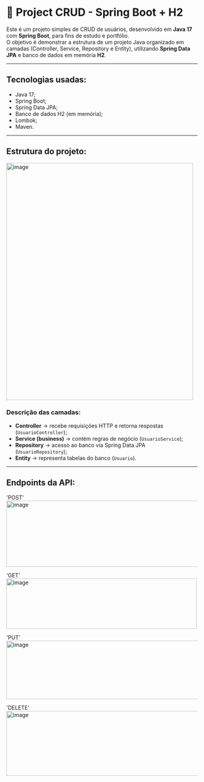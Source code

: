 # 📌 Project CRUD - Spring Boot + H2

Este é um projeto simples de CRUD de usuários, desenvolvido em **Java 17** com **Spring Boot**, para fins de estudo e portfólio.  
O objetivo é demonstrar a estrutura de um projeto Java organizado em camadas (Controller, Service, Repository e Entity), utilizando **Spring Data JPA** e banco de dados em memória **H2**.

---

## Tecnologias usadas:
- Java 17;
- Spring Boot;
- Spring Data JPA;
- Banco de dados H2 (em memória);
- Lombok;
- Maven.

---

## Estrutura do projeto:

<img width="492" height="625" alt="image" src="https://github.com/user-attachments/assets/89df9749-e428-4363-a4f1-6d69b4958f96" />


### Descrição das camadas:
- **Controller** → recebe requisições HTTP e retorna respostas (`UsuarioController`);
- **Service (business)** → contém regras de negócio (`UsuarioService`);
- **Repository** → acesso ao banco via Spring Data JPA (`UsuarioRepository`);
- **Entity** → representa tabelas do banco (`Usuario`).

---

## Endpoints da API:

'POST'
<img width="600" height="174" alt="image" src="https://github.com/user-attachments/assets/7a9c6395-0821-460d-a34a-6b77cb4cf65a" />

'GET'
<img width="501" height="133" alt="image" src="https://github.com/user-attachments/assets/b34f3fc1-1002-4fb2-aa6c-7ee0c93929b0" />

'PUT'
<img width="612" height="154" alt="image" src="https://github.com/user-attachments/assets/c12146b4-c2b7-4ecf-abd6-daf321676a6e" />

'DELETE'
<img width="547" height="171" alt="image" src="https://github.com/user-attachments/assets/7d17b512-ac73-4288-9c53-2443ee6f3ec1" />














